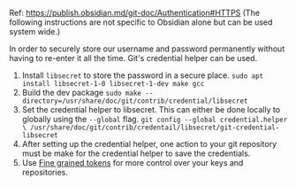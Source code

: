 Ref: https://publish.obsidian.md/git-doc/Authentication#HTTPS
(The following instructions are not specific to Obsidian alone but can be used system wide.)

In order to securely store our username and password permanently without having to re-enter it all the time. Git's credential helper can be used.
1. Install `libsecret` to store the password in a secure place.
		```
		sudo apt install libsecret-1-0 libsecret-1-dev make gcc
		```
2. Build the dev package
		```
		sudo make --directory=/usr/share/doc/git/contrib/credential/libsecret 
		```
3. Set the credential helper to libsecret. This can either be done locally to globally using the `--global` flag.
		```
		git config --global credential.helper \ /usr/share/doc/git/contrib/credentail/libsecret/git-credential-libsecret
		```
4. After setting up the credential helper, one action to your git repository must be make for the credential helper to save the credentials.
5. Use [Fine grained tokens](https://docs.github.com/en/authentication/keeping-your-account-and-data-secure/managing-your-personal-access-tokens#fine-grained-personal-access-tokens) for more control over your keys and repositories.